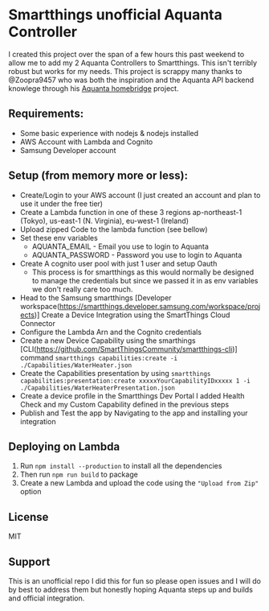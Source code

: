 # Smartthings unofficial Aquanta Controller

I created this project over the span of a few hours this past weekend to allow me to add my 2 Aquanta Controllers to Smartthings. This isn't terribly robust but works for my needs. This project is scrappy many thanks to @Zoopra9457 who was both the inspiration and the Aquanta API backend knowlege through his [Aquanta homebridge](https://github.com/zoopra9457/homebridge-aquanta) project.


## Requirements:
- Some basic experience with nodejs & nodejs installed
- AWS Account with Lambda and Cognito
- Samsung Developer account


## Setup (from memory more or less):
- Create/Login to your AWS account (I just created an account and plan to use it under the free tier)
- Create a Lambda function in one of these 3 regions ap-northeast-1 (Tokyo), us-east-1 (N. Virginia), eu-west-1 (Ireland)
- Upload zipped Code to the lambda function (see bellow)
- Set these env variables
  - AQUANTA_EMAIL - Email you use to login to Aquanta
  - AQUANTA_PASSWORD - Password you use to login to Aquanta
- Create A cognito user pool with just 1 user and setup Oauth
  - This process is for smartthings as this would normally be designed to manage the credentials but since we passed it in as env variables we don't really care too much.
- Head to the Samsung smartthings [Developer workspace(https://smartthings.developer.samsung.com/workspace/projects)] Create a Device Integration using the SmartThings Cloud Connector
- Configure the Lambda Arn and the Cognito credentials
- Create a new Device Capability using the smarthings [CLI(https://github.com/SmartThingsCommunity/smartthings-cli)] command ```smartthings capabilities:create -i ./Capabilities/WaterHeater.json```
- Create the Capabilities presentation by using ```smartthings capabilities:presentation:create xxxxxYourCapabilityIDxxxxx 1 -i ./Capabilities/WaterHeaterPresentation.json```
- Create a device profile in the Smartthings Dev Portal I added Health Check and my Custom Capability defined in the previous steps
- Publish and Test the app by Navigating to the app and installing your integration



## Deploying on Lambda
1. Run `npm install --production` to install all the dependencies
2. Then run ```npm run build``` to package
3. Create a new Lambda and upload the code using the `"Upload from Zip"` option


## License
MIT

## Support
This is an unofficial repo I did this for fun so please open issues and I will do by best to address them but honestly hoping Aquanta steps up and builds and official integration.
